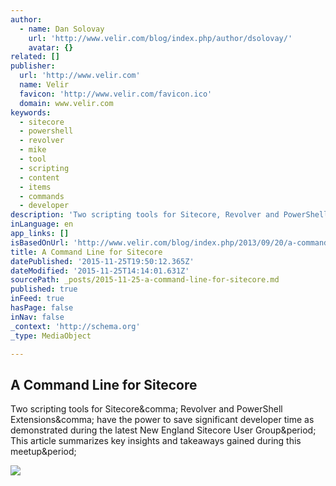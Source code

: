 ```yaml
---
author:
  - name: Dan Solovay
    url: 'http://www.velir.com/blog/index.php/author/dsolovay/'
    avatar: {}
related: []
publisher:
  url: 'http://www.velir.com'
  name: Velir
  favicon: 'http://www.velir.com/favicon.ico'
  domain: www.velir.com
keywords:
  - sitecore
  - powershell
  - revolver
  - mike
  - tool
  - scripting
  - content
  - items
  - commands
  - developer
description: 'Two scripting tools for Sitecore, Revolver and PowerShell Extensions, have the power to save significant developer time as demonstrated during the latest New England Sitecore User Group. This article summarizes key insights and takeaways gained during this meetup.'
inLanguage: en
app_links: []
isBasedOnUrl: 'http://www.velir.com/blog/index.php/2013/09/20/a-command-line-for-sitecore/'
title: A Command Line for Sitecore
datePublished: '2015-11-25T19:50:12.365Z'
dateModified: '2015-11-25T14:14:01.631Z'
sourcePath: _posts/2015-11-25-a-command-line-for-sitecore.md
published: true
inFeed: true
hasPage: false
inNav: false
_context: 'http://schema.org'
_type: MediaObject

---
```

<article style=""><h1>A Command Line for Sitecore</h1><p>Two scripting tools for Sitecore&amp;comma; Revolver and PowerShell Extensions&amp;comma; have the power to save significant developer time as demonstrated during the latest New England Sitecore User Group&amp;period; This article summarizes key insights and takeaways gained during this meetup&amp;period;</p><img src="http://www.velir.com/blog/wp-content/uploads/2013/09/group1.jpg" /></article>